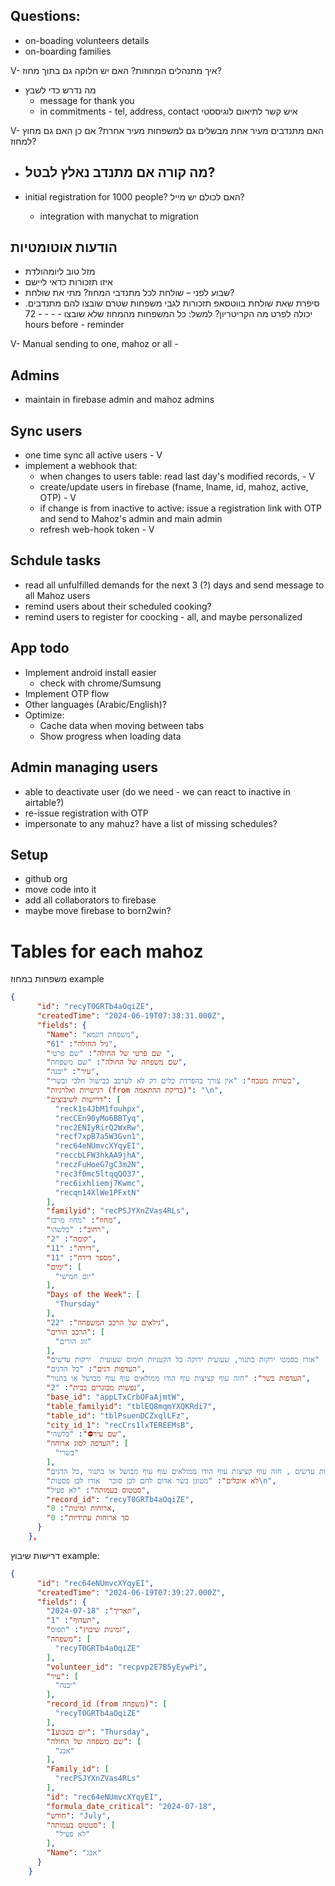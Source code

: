 ## Questions:
 - on-boading volunteers
   details
 - on-boarding families
  


V- איך מתנהלים המחוזות? האם יש חלוקה גם בתוך מחוז?

- מה נדרש כדי לשבץ
  - message for thank you
  - in commitments - tel, address, contact איש קשר לתיאום לוגיססטי

V- האם מתנדבים מעיר אחת מבשלים גם למשפחות מעיר אחרת? אם כן האם גם מחוץ למחוז?
- מה קורה אם מתנדב נאלץ לבטל?
  - 



- initial registration for 1000 people? האם לכולם יש מייל?
  - integration with manychat to migration

## הודעות אוטומטיות
- מזל טוב ליומהולדת
- איזו תזכורות כדאי ליישם
- שבוע לפני – שולחת לכל מתנדבי המחוז? מתי את שולחת?
- סיפרת שאת שולחת בווטסאפ תזכורות לגבי משפחות שטרם שובצו להם מתנדבים. יכולה לפרט מה הקריטריון? למשל: כל המשפחות מהמחוז שלא שובצו - - - - 72 hours before - reminder

V- Manual sending to one, mahoz or all - 


## Admins
- maintain in firebase admin and mahoz admins

## Sync users
- one time sync all active users - V
- implement a webhook that:
  - when changes to users table: read last day's modified records, - V
  - create/update users in firebase (fname, lname, id, mahoz, active, OTP) - V
  - if change is from inactive to active: issue a registration link with OTP and send to Mahoz's admin and main admin
  - refresh web-hook token - V

## Schdule tasks
- read all unfulfilled demands for the next 3 (?) days and send message to all Mahoz users
- remind users about their scheduled cooking?
- remind users to register for coocking - all, and maybe personalized

## App todo
- Implement android install easier
    - check with chrome/Sumsung
- Implement OTP flow
- Other languages (Arabic/English)?
- Optimize: 
  - Cache data when moving between tabs
  - Show progress when loading data


## Admin managing users
- able to deactivate user (do we need - we can react to inactive in airtable?)
- re-issue registration with OTP
- impersonate to any mahuz? have a list of missing schedules?


## Setup
- github org
- move code into it
- add all collaborators to firebase
- maybe move firebase to born2win?


# Tables for each mahoz
משפחות במחוז
example
```json
{
      "id": "recyT0GRTb4aOqiZE",
      "createdTime": "2024-06-19T07:38:31.000Z",
      "fields": {
        "Name": "משפחת דוגמא",
        "גיל החולה": "61",
        "שם פרטי של החולה": "שם פרטי ",
        "שם משפחה של החולה": "שם משפחה",
        "עיר": "יבנה",
        "כשרות מטבח": "אין צורך בהפרדת כלים רק לא לערבב בבישול חלבי ובשרי",
        "רגישויות ואלרגיות (from בדיקת ההתאמה)": "\n",
        "דרישות לשיבוצים": [
          "reck1s4JbM1fouhpx",
          "recCEn90yMo6BBTyq",
          "rec2ENIyRirQ2WxRw",
          "recf7xpB7a5W3Gvn1",
          "rec64eNUmvcXYqyEI",
          "reccbLFW3hkAA9jhA",
          "reczFuHoeG7gC3m2N",
          "rec3f0mc5ltqqQO37",
          "rec6ixhliemj7Kwmc",
          "recqn14XlWe1PFxtN"
        ],
        "familyid": "recPSJYXnZVas4RLs",
        "מחוז": "מחוז מרכז",
        "רחוב": "כלשהו",
        "קומה": "2",
        "דירה": "11",
        "מספר דירה": "11",
        "ימים": [
          "יום חמישי"
        ],
        "Days of the Week": [
          "Thursday"
        ],
        "גילאים של הרכב המשפחה": "22",
        "הרכב הורים": [
          "זוג הורים"
        ],
        "תוספות": "אורז בסמטי ירקות בתנור, שעועית ירוקה כל הקטניות חומוס שעועית  ירקות עדשים ",
        "העדפות דגים": "כל הדגים",
        "העדפות בשר": "חזה עוף קציצות עוף הודו ממולאים עוף עוף מבושל או בתנור",
        "נפשות מבוגרים בבית": "2",
        "base_id": "appLTxCrbOFaAjmtW",
        "table_familyid": "tblEQ8mqmYXQKRdi7",
        "table_id": "tblPsuenDCZxqlLFz",
        "city_id_1": "recCrs1lxTEREEMsB",
        "שם עיר⛔": "כלשהי",
        "העדפה לסוג ארוחה": [
          "בשרי"
        ],
        "אוהבים לאכול": "אורז בסמטי ירקות בתנור, שעועית ירוקה כל הקטניות חומוס שעועית  ירקות עדשים , חזה עוף קציצות עוף הודו ממולאים עוף עוף מבושל או בתנור ,כל הדגים",
        "לא אוכלים": "מטוגן בשר אדום לחם לבן סוכר  אורז לבן פסטות\n",
        "סטטוס בעמותה": "לא פעיל",
        "record_id": "recyT0GRTb4aOqiZE",
        "ארוחות זמינות": 0,
        "סך ארוחות עתידיות": 0
      }
    },

```


דרישות שיבוץ
example:
```json
{
      "id": "rec64eNUmvcXYqyEI",
      "createdTime": "2024-06-19T07:39:27.000Z",
      "fields": {
        "תאריך": "2024-07-18",
        "תעדוף": "1",
        "זמינות שיבוץ": "תפוס",
        "משפחה": [
          "recyT0GRTb4aOqiZE"
        ],
        "volunteer_id": "recpvp2E7B5yEywPi",
        "עיר": [
          "יבנה"
        ],
        "record_id (from משפחה)": [
          "recyT0GRTb4aOqiZE"
        ],
        "יום בשבוע1": "Thursday",
        "שם משפחה של החולה": [
          "אבג"
        ],
        "Family_id": [
          "recPSJYXnZVas4RLs"
        ],
        "id": "rec64eNUmvcXYqyEI",
        "formula_date_critical": "2024-07-18",
        "חודש": "July",
        "סטטוס בעמותה": [
          "לא פעיל"
        ],
        "Name": "אבג"
      }
    }
```

